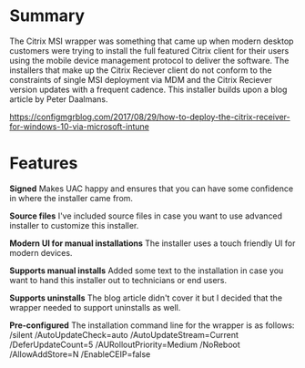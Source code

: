 # Summary
The Citrix MSI wrapper was something that came up when modern desktop customers were trying to install the full featured Citrix client for their users using the mobile device management protocol to deliver the software. The installers that make up the Citrix Reciever client do not conform to the constraints of single MSI deployment via MDM and the Citrix Reciever version updates with a frequent cadence. This installer builds upon a blog article by Peter Daalmans.

https://configmgrblog.com/2017/08/29/how-to-deploy-the-citrix-receiver-for-windows-10-via-microsoft-intune

# Features

**Signed**
Makes UAC happy and ensures that you can have some confidence in where the installer came from.

**Source files**
I've included source files in case you want to use advanced installer to customize this installer.

**Modern UI for manual installations**
The installer uses a touch friendly UI for modern devices.

**Supports manual installs**
Added some text to the installation in case you want to hand this installer out to technicians or end users.

**Supports uninstalls**
The blog article didn't cover it but I decided that the wrapper needed to support uninstalls as well.

**Pre-configured**
The installation command line for the wrapper is as follows:
/silent /AutoUpdateCheck=auto /AutoUpdateStream=Current /DeferUpdateCount=5 /AURolloutPriority=Medium /NoReboot /AllowAddStore=N /EnableCEIP=false